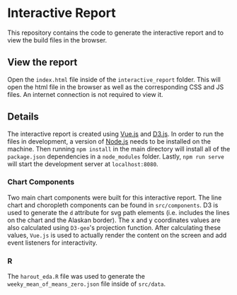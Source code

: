 # Interactive Report

This repository contains the code to generate the interactive report and to view the build files in the browser.

## View the report

Open the `index.html` file inside of the `interactive_report` folder. This will open the html file in the browser as
well as the corresponding CSS and JS files. An internet connection is not required to view it.

## Details

The interactive report is created using [Vue.js](https://vuejs.org/) and [D3.js](https://d3js.org/). In order to run the
files in development, a version of [Node.js](https://nodejs.org/en/) needs to be installed on the machine. Then running 
`npm install` in the main directory will install all of the `package.json` dependencies in a `node_modules` folder. Lastly,
`npm run serve` will start the development server at `localhost:8080`.

### Chart Components

Two main chart components were built for this interactive report. The line chart and choropleth components can be found in
`src/components`. D3 is used to generate the `d` attribute for svg path elements (i.e. includes the lines
on the chart and the Alaskan border). The x and y coordinates values are also calculated using
`D3-geo`'s projection function. After calculating these values, `Vue.js` is used to actually render the content on the
screen and add event listeners for interactivity.

### R

The `harout_eda.R` file was used to generate the `weeky_mean_of_means_zero.json` file inside of `src/data`.